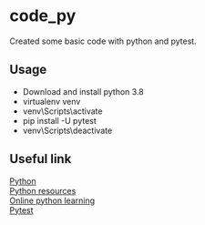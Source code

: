 # code_py

Created some basic code with python and pytest.

## Usage

- Download and install python 3.8
- virtualenv venv
- venv\Scripts\activate
- pip install -U pytest
- venv\Scripts\deactivate

## Useful link

[Python](https://www.python.org/)<br>
[Python resources](https://pypi.org/)<br>
[Online python learning](https://www.learnpython.org)<br>
[Pytest](https://docs.pytest.org/en/stable/getting-started.html)
